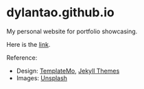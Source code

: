 # dylantao.github.io

My personal website for portfolio showcasing.

Here is the [link](https://dwightvj.github.io/).

Reference:
- Design: [TemplateMo](https://templatemo.com/), [Jekyll Themes](https://jekyllthemes.io/)
- Images: [Unsplash](http://unsplash.com/)
